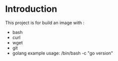 # Introduction
This project is for build an image with :
- bash
- curl
- wget
- git
- golang example usage: /bin/bash -c  "go version"